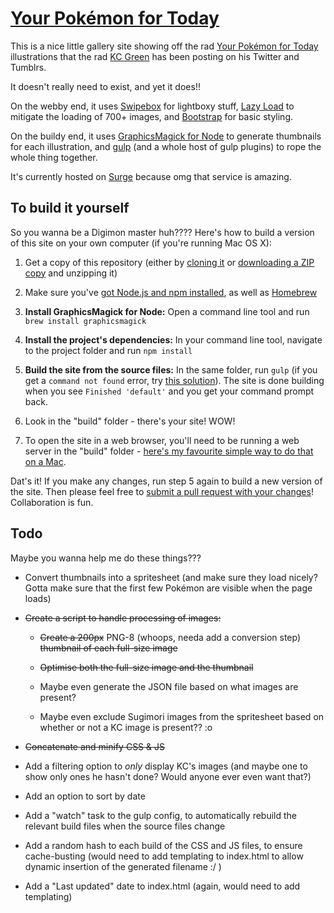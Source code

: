 # [Your Pokémon for Today](http://your-pokemon-for-today.surge.sh/)

This is a nice little gallery site showing off the rad [Your Pokémon for Today](http://midnitesurprise.com/tagged/yourpokemonfortoday) illustrations that the rad [KC Green](http://kcgreendotcom.com/) has been posting on his Twitter and Tumblrs.

It doesn't really need to exist, and yet it does!!

On the webby end, it uses [Swipebox](https://github.com/brutaldesign/swipebox) for lightboxy stuff, [Lazy Load](https://github.com/tuupola/jquery_lazyload) to mitigate the loading of 700+ images, and [Bootstrap](https://github.com/twbs/bootstrap) for basic styling.

On the buildy end, it uses [GraphicsMagick for Node](https://github.com/aheckmann/gm) to generate thumbnails for each illustration, and [gulp](http://gulpjs.com/) (and a whole host of gulp plugins) to rope the whole thing together.

It's currently hosted on [Surge](http://surge.sh/) because omg that service is amazing.


## To build it yourself

So you wanna be a Digimon master huh???? Here's how to build a version of this site on your own computer (if you're running Mac OS X):

1. Get a copy of this repository (either by [cloning it](https://help.github.com/articles/cloning-a-repository/) or [downloading a ZIP copy](https://github.com/blimpage/your-pokemon-for-today/archive/master.zip) and unzipping it)

2. Make sure you've [got Node.js and npm installed](https://docs.npmjs.com/getting-started/installing-node), as well as [Homebrew](http://brew.sh/)

3. **Install GraphicsMagick for Node:** Open a command line tool and run `brew install graphicsmagick`

4. **Install the project's dependencies:** In your command line tool, navigate to the project folder and run `npm install`

5. **Build the site from the source files:** In the same folder, run `gulp` (if you get a `command not found` error, try [this solution](http://blog.webbb.be/command-not-found-node-npm/)). The site is done building when you see `Finished 'default'` and you get your command prompt back.

6. Look in the "build" folder - there's your site! WOW!

7. To open the site in a web browser, you'll need to be running a web server in the "build" folder - [here's my favourite simple way to do that on a Mac](http://osxdaily.com/2010/05/07/create-an-instant-web-server-via-terminal-command-line/).

Dat's it! If you make any changes, run step 5 again to build a new version of the site. Then please feel free to [submit a pull request with your changes](https://help.github.com/articles/creating-a-pull-request/)! Collaboration is fun.


## Todo

Maybe you wanna help me do these things???

- Convert thumbnails into a spritesheet (and make sure they load nicely? Gotta make sure that the first few Pokémon are visible when the page loads)

- ~~Create a script to handle processing of images:~~

  - ~~Create a 200px~~ PNG-8 (whoops, needa add a conversion step) ~~thumbnail of each full-size image~~

  - ~~Optimise both the full-size image and the thumbnail~~

  - Maybe even generate the JSON file based on what images are present?

  - Maybe even exclude Sugimori images from the spritesheet based on whether or not a KC image is present?? :o

- ~~Concatenate and minify CSS & JS~~

- Add a filtering option to _only_ display KC's images (and maybe one to show only ones he hasn't done? Would anyone ever even want that?)

- Add an option to sort by date

- Add a "watch" task to the gulp config, to automatically rebuild the relevant build files when the source files change

- Add a random hash to each build of the CSS and JS files, to ensure cache-busting (would need to add templating to index.html to allow dynamic insertion of the generated filename :/ )

- Add a "Last updated" date to index.html (again, would need to add templating)
